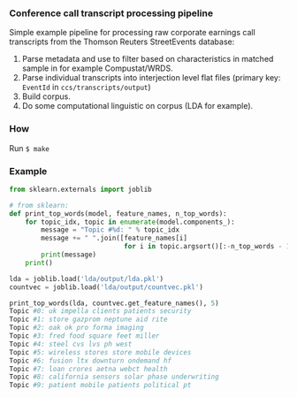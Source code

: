 ### Conference call transcript processing pipeline
Simple example pipeline for processing raw corporate earnings call transcripts from the Thomson Reuters StreetEvents database:

1. Parse metadata and use to filter based on characteristics in
matched sample in for example Compustat/WRDS.
2. Parse individual transcripts into interjection level flat files (primary key: `EventId` in `ccs/transcripts/output`)
3. Build corpus.
4. Do some computational linguistic on corpus (LDA for example).

### How
Run `$ make`

### Example
```python
from sklearn.externals import joblib

# from sklearn:
def print_top_words(model, feature_names, n_top_words):
    for topic_idx, topic in enumerate(model.components_):
        message = "Topic #%d: " % topic_idx
        message += " ".join([feature_names[i]
                             for i in topic.argsort()[:-n_top_words - 1:-1]])
        print(message)
    print()

lda = joblib.load('lda/output/lda.pkl')
countvec = joblib.load('lda/output/countvec.pkl')

print_top_words(lda, countvec.get_feature_names(), 5)
Topic #0: uk impella clients patients security
Topic #1: store gazprom neptune aid rite
Topic #2: oak ok pro forma imaging
Topic #3: fred food square feet miller
Topic #4: steel cvs lvs ph west
Topic #5: wireless stores store mobile devices
Topic #6: fusion ltx downturn ondemand hf
Topic #7: loan crores aetna webct health
Topic #8: california sensors solar phase underwriting
Topic #9: patient mobile patients political pt
```
